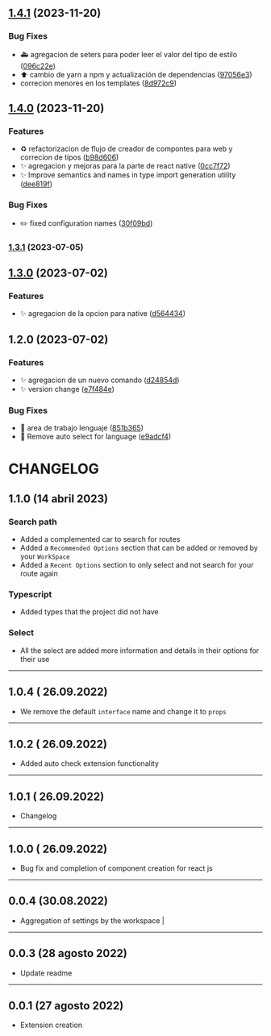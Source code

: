 

## [1.4.1](https://github.com/JavGt/vscode-component-creator/compare/v1.4.0...v1.4.1) (2023-11-20)


### Bug Fixes

* :ambulance: agregacion de seters para poder leer el valor del tipo de estilo ([096c22e](https://github.com/JavGt/vscode-component-creator/commit/096c22ec23c75bbdafb342e58e48c9c6f0d120c8))
* ⬆️ cambio de yarn a npm y actualización de dependencias ([97056e3](https://github.com/JavGt/vscode-component-creator/commit/97056e3e9b34756b2ae0a8ee4e5d178e564d2feb))
* correcion menores en los templates ([8d972c9](https://github.com/JavGt/vscode-component-creator/commit/8d972c998718b5328748bd8f3a4beff1fb783f45))

## [1.4.0](https://github.com/JavGt/vscode-component-creator/compare/v1.3.1...v1.4.0) (2023-11-20)


### Features

* :recycle: refactorizacion de flujo de creador de compontes para web y correcion de tipos ([b98d606](https://github.com/JavGt/vscode-component-creator/commit/b98d606156d7ea97a4c33f03f5a68d13a6775418))
* :sparkles: agregacion y mejoras para la parte de react native ([0cc7f72](https://github.com/JavGt/vscode-component-creator/commit/0cc7f722321cf14db297a3c1b35f286ca485eabe))
* :sparkles: Improve semantics and names in type import generation utility ([dee819f](https://github.com/JavGt/vscode-component-creator/commit/dee819f28560a07562ae4a7815865b491a199dc7))


### Bug Fixes

* :pencil2: fixed configuration names ([30f09bd](https://github.com/JavGt/vscode-component-creator/commit/30f09bdd08d0ed1215a9843d9fc8181157422ed2))

### [1.3.1](https://github.com/JavGt/component-creator/compare/v1.3.0...v1.3.1) (2023-07-05)

## [1.3.0](https://github.com/JavGt/component-creator/compare/v1.2.0...v1.3.0) (2023-07-02)

### Features

- :sparkles: agregacion de la opcion para native ([d564434](https://github.com/JavGt/component-creator/commit/d564434c60d725b12a3d606763e6eff3755c8e01))

## 1.2.0 (2023-07-02)

### Features

- :sparkles: agregacion de un nuevo comando ([d24854d](https://github.com/JavGt/component-creator/commit/d24854decd63e62e47c1194f853450bdbd7232e6))
- :sparkles: version change ([e7f484e](https://github.com/JavGt/component-creator/commit/e7f484e6e11458ec0e165859c5c2282f3ec99ce8))

### Bug Fixes

- :bug: area de trabajo lenguaje ([851b365](https://github.com/JavGt/component-creator/commit/851b365a48057cd4b258a0745bd42d4adfcc931e))
- :bug: Remove auto select for language ([e9adcf4](https://github.com/JavGt/component-creator/commit/e9adcf44cf765b1aa412d0a68491bbd70d80df70))

# CHANGELOG

## 1.1.0 (14 abril 2023)

### Search path

- Added a complemented car to search for routes
- Added a `Recommended Options` section that can be added or removed by your `WorkSpace`
- Added a `Recent Options` section to only select and not search for your route again

### Typescript

- Added types that the project did not have

### Select

- All the select are added more information and details in their options for their use

---

## 1.0.4 ( 26.09.2022)

- We remove the default `interface` name and change it to `props`

---

## 1.0.2 ( 26.09.2022)

- Added auto check extension functionality

---

## 1.0.1 ( 26.09.2022)

- Changelog

---

## 1.0.0 ( 26.09.2022)

- Bug fix and completion of component creation for react js

---

## 0.0.4 (30.08.2022)

- Aggregation of settings by the workspace |

---

## 0.0.3 (28 agosto 2022)

- Update readme

---

## 0.0.1 (27 agosto 2022)

- Extension creation
